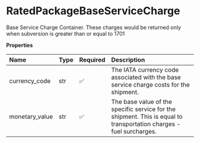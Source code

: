# RatedPackageBaseServiceCharge

Base Service Charge Container. These charges would be returned only when subversion is greater than or equal to 1701

**Properties**

| Name           | Type | Required | Description                                                                                                         |
| :------------- | :--- | :------- | :------------------------------------------------------------------------------------------------------------------ |
| currency_code  | str  | ✅       | The IATA currency code associated with the base service charge costs for the shipment.                              |
| monetary_value | str  | ✅       | The base value of the specific service for the shipment. This is equal to transportation charges - fuel surcharges. |

<!-- This file was generated by liblab | https://liblab.com/ -->
